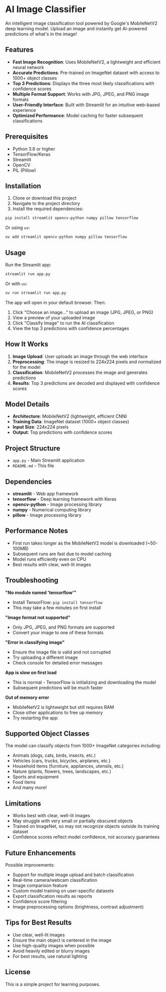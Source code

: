 # AI Image Classifier

An intelligent image classification tool powered by Google's MobileNetV2 deep learning model. Upload an image and instantly get AI-powered predictions of what's in the image!

## Features

- **Fast Image Recognition**: Uses MobileNetV2, a lightweight and efficient neural network
- **Accurate Predictions**: Pre-trained on ImageNet dataset with access to 1000+ object classes
- **Top 3 Predictions**: Displays the three most likely classifications with confidence scores
- **Multiple Format Support**: Works with JPG, JPEG, and PNG image formats
- **User-Friendly Interface**: Built with Streamlit for an intuitive web-based experience
- **Optimized Performance**: Model caching for faster subsequent classifications

## Prerequisites

- Python 3.8 or higher
- TensorFlow/Keras
- Streamlit
- OpenCV
- PIL (Pillow)

## Installation

1. Clone or download this project
2. Navigate to the project directory
3. Install the required dependencies:

```bash
pip install streamlit opencv-python numpy pillow tensorflow
```

Or using `uv`:

```bash
uv add streamlit opencv-python numpy pillow tensorflow
```

## Usage

Run the Streamlit app:

```bash
streamlit run app.py
```

Or with `uv`:

```bash
uv run streamlit run app.py
```

The app will open in your default browser. Then:

1. Click "Choose an image..." to upload an image (JPG, JPEG, or PNG)
2. View a preview of your uploaded image
3. Click "Classify Image" to run the AI classification
4. View the top 3 predictions with confidence percentages

## How It Works

1. **Image Upload**: User uploads an image through the web interface
2. **Preprocessing**: The image is resized to 224x224 pixels and normalized for the model
3. **Classification**: MobileNetV2 processes the image and generates predictions
4. **Results**: Top 3 predictions are decoded and displayed with confidence scores

## Model Details

- **Architecture**: MobileNetV2 (lightweight, efficient CNN)
- **Training Data**: ImageNet dataset (1000+ object classes)
- **Input Size**: 224x224 pixels
- **Output**: Top predictions with confidence scores

## Project Structure

- `app.py` - Main Streamlit application
- `README.md` - This file

## Dependencies

- **streamlit** - Web app framework
- **tensorflow** - Deep learning framework with Keras
- **opencv-python** - Image processing library
- **numpy** - Numerical computing library
- **pillow** - Image processing library

## Performance Notes

- First run takes longer as the MobileNetV2 model is downloaded (~50-100MB)
- Subsequent runs are fast due to model caching
- Model runs efficiently even on CPU
- Best results with clear, well-lit images

## Troubleshooting

**"No module named 'tensorflow'"**
- Install TensorFlow: `pip install tensorflow`
- This may take a few minutes on first install

**"Image format not supported"**
- Only JPG, JPEG, and PNG formats are supported
- Convert your image to one of these formats

**"Error in classifying image"**
- Ensure the image file is valid and not corrupted
- Try uploading a different image
- Check console for detailed error messages

**App is slow on first load**
- This is normal - TensorFlow is initializing and downloading the model
- Subsequent predictions will be much faster

**Out of memory error**
- MobileNetV2 is lightweight but still requires RAM
- Close other applications to free up memory
- Try restarting the app

## Supported Object Classes

The model can classify objects from 1000+ ImageNet categories including:
- Animals (dogs, cats, birds, insects, etc.)
- Vehicles (cars, trucks, bicycles, airplanes, etc.)
- Household items (furniture, appliances, utensils, etc.)
- Nature (plants, flowers, trees, landscapes, etc.)
- Sports and equipment
- Food items
- And many more!

## Limitations

- Works best with clear, well-lit images
- May struggle with very small or partially obscured objects
- Trained on ImageNet, so may not recognize objects outside its training dataset
- Confidence scores reflect model confidence, not accuracy guarantees

## Future Enhancements

Possible improvements:
- Support for multiple image upload and batch classification
- Real-time camera/webcam classification
- Image comparison feature
- Custom model training on user-specific datasets
- Export classification results as reports
- Confidence score filtering
- Image preprocessing options (brightness, contrast adjustment)

## Tips for Best Results

- Use clear, well-lit images
- Ensure the main object is centered in the image
- Use high-quality images when possible
- Avoid heavily edited or blurry images
- For best results, use natural lighting

## License

This is a simple project for learning purposes.
